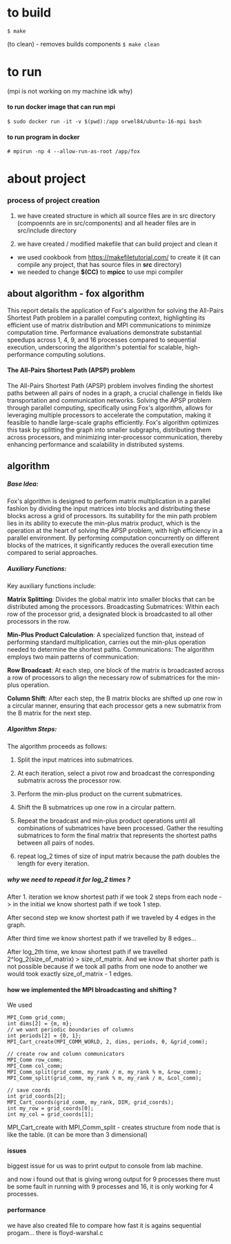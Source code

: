 # to build
`$ make` 

(to clean) - removes builds components
`$ make clean`

# to run 
(mpi is not working on my machine idk why)

#### to run docker image that can run mpi
`$ sudo docker run -it -v $(pwd):/app orwel84/ubuntu-16-mpi bash`



#### to run program in docker
`# mpirun -np 4 --allow-run-as-root /app/fox`


# about project


### process of project creation
1. we have created structure in which all source files are in src directory (compoennts are in src/components) and all header files are in src/include directory

2. we have created / modified makefile that can build project and clean it 
- we used cookbook from https://makefiletutorial.com/ to create it (it can compile any project, that has source files in **src** directory)
- we needed to change **$(CC)** to **mpicc** to use mpi compiler

## about algorithm - fox algorithm

This report details the application of Fox's algorithm for solving the All-Pairs Shortest Path problem in a parallel computing context, highlighting its efficient use of matrix distribution and MPI communications to minimize computation time. Performance evaluations demonstrate substantial speedups across 1, 4, 9, and 16 processes compared to sequential execution, underscoring the algorithm's potential for scalable, high-performance computing solutions.

#### The All-Pairs Shortest Path (APSP) problem
The All-Pairs Shortest Path (APSP) problem involves finding the shortest paths between all pairs of nodes in a graph, a crucial challenge in fields like transportation and communication networks. Solving the APSP problem through parallel computing, specifically using Fox's algorithm, allows for leveraging multiple processors to accelerate the computation, making it feasible to handle large-scale graphs efficiently. Fox's algorithm optimizes this task by splitting the graph into smaller subgraphs, distributing them across processors, and minimizing inter-processor communication, thereby enhancing performance and scalability in distributed systems.


## algorithm
##### Base Idea:
Fox's algorithm is designed to perform matrix multiplication in a parallel fashion by dividing the input matrices into blocks and distributing these blocks across a grid of processors. Its suitability for the min path problem lies in its ability to execute the min-plus matrix product, which is the operation at the heart of solving the APSP problem, with high efficiency in a parallel environment. By performing computation concurrently on different blocks of the matrices, it significantly reduces the overall execution time compared to serial approaches.

##### Auxiliary Functions:
Key auxiliary functions include:

**Matrix Splitting**: Divides the global matrix into smaller blocks that can be distributed among the processors.
Broadcasting Submatrices: Within each row of the processor grid, a designated block is broadcasted to all other processors in the row.

**Min-Plus Product Calculation**: A specialized function that, instead of performing standard multiplication, carries out the min-plus operation needed to determine the shortest paths.
Communications:
The algorithm employs two main patterns of communication:

**Row Broadcast**: At each step, one block of the matrix is broadcasted across a row of processors to align the necessary row of submatrices for the min-plus operation.

**Column Shift**: After each step, the B matrix blocks are shifted up one row in a circular manner, ensuring that each processor gets a new submatrix from the B matrix for the next step.


##### Algorithm Steps:
The algorithm proceeds as follows:

1. Split the input matrices into submatrices.
2. At each iteration, select a pivot row and broadcast the corresponding submatrix across the processor row.
3. Perform the min-plus product on the current submatrices.
4. Shift the B submatrices up one row in a circular pattern.
5. Repeat the broadcast and min-plus product operations until all combinations of submatrices have been processed.
Gather the resulting submatrices to form the final matrix that represents the shortest paths between all pairs of nodes.

6. repeat log_2 times of size of input matrix because the path doubles the length for every iteration. 

##### why we need to repead it for log_2 times ?

After 1. iteration we know shortest path if we took 2 steps from each node -> in the initial we know shortest path if we took 1 step. 

After second step we know shortest path if we traveled by 4 edges in the graph. 

After third time we know shortest path if we travelled by 8 edges...

After log_2th time, we know shortest path if we travelled 2^log_2(size_of_matrix) > size_of_matrix. And we know that shorter path is not possible because if we took all paths from one node to another we would took exactly size_of_matrix - 1 edges.


#### how we implemented the MPI blroadcasting and shifting ? 

We used  

    MPI_Comm grid_comm;
    int dims[2] = {m, m};
    // we want periodic boundaries of columns
    int periods[2] = {0, 1};
    MPI_Cart_create(MPI_COMM_WORLD, 2, dims, periods, 0, &grid_comm);

    // create row and column communicators
    MPI_Comm row_comm;
    MPI_Comm col_comm;
    MPI_Comm_split(grid_comm, my_rank / m, my_rank % m, &row_comm);
    MPI_Comm_split(grid_comm, my_rank % m, my_rank / m, &col_comm);

    // save coords
    int grid_coords[2];
    MPI_Cart_coords(grid_comm, my_rank, DIM, grid_coords);
    int my_row = grid_coords[0];
    int my_col = grid_coords[1];


MPI_Cart_create  with MPI_Comm_split - creates structure from node that is like the table. (it can be more than 3 dimensional)


#### issues 

biggest issue for us was to print output to console from lab machine.

and now i found out that is giving wrong output for 9 processes there must be some fault in running with 9 processes and 16, it is only working for 4 processes. 

#### performance

we have also created file to compare how fast it is agains sequential progam... there is floyd-warshal.c